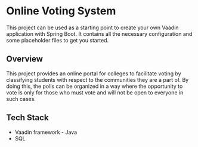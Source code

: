 # Online Voting System

This project can be used as a starting point to create your own Vaadin application with Spring Boot.
It contains all the necessary configuration and some placeholder files to get you started.

## Overview

This project provides an online portal for colleges to facilitate voting by classifying students with respect to the communities they are a part of. By doing this, the polls can be organized in a way where the opportunity to vote is only for those who must vote and will not be open to everyone in such cases.

## Tech Stack

- Vaadin framework - Java
- SQL
